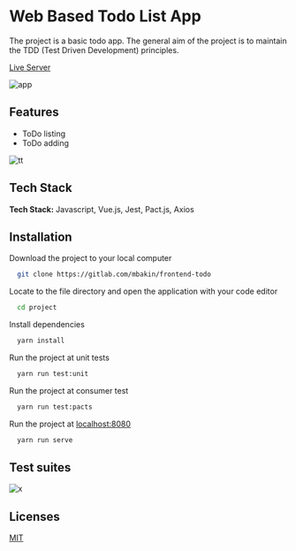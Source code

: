 
# Web Based Todo List App

The project is a basic todo app. The general aim of the project is to maintain the TDD (Test Driven Development) principles.

[Live Server](https://fe-todo-assignment-mbakin.herokuapp.com/)

![app](https://user-images.githubusercontent.com/68995469/155927941-aefd1399-581b-48f0-b808-031dc7864cf3.png)



## Features

- ToDo listing
- ToDo adding


![tt](https://user-images.githubusercontent.com/68995469/155928670-47e61742-e00b-4b0a-b6f8-640137c4a726.png)




## Tech Stack

**Tech Stack:** Javascript, Vue.js, Jest, Pact.js, Axios



## Installation

Download the project to your local computer

```bash
  git clone https://gitlab.com/mbakin/frontend-todo
```

Locate to the file directory and open the application with your code editor
```bash
  cd project
```
Install dependencies
```bash
  yarn install
```
Run the project at unit tests
```bash
  yarn run test:unit
```

Run the project at consumer test
```bash
  yarn run test:pacts
```

Run the project at [localhost:8080]()
```bash
  yarn run serve
```
## Test suites

![x](https://user-images.githubusercontent.com/68995469/155927467-d10cb5c2-8adf-45d8-b471-df4c20fc8955.png)


## Licenses

[MIT](https://choosealicense.com/licenses/mit/)

  
